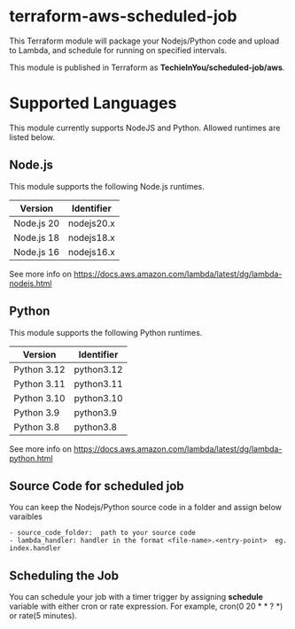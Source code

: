 # terraform-aws-scheduled-job
This Terraform module will package your Nodejs/Python code and upload to Lambda, and schedule for running on specified intervals.  

This module is published in Terraform as **TechieInYou/scheduled-job/aws**.   

# Supported Languages
This module currently supports NodeJS and Python.  Allowed runtimes are listed below. 

## Node.js

This module supports the following Node.js runtimes.

| Version     | Identifier |	
|-------------|----------- |
| Node.js 20  | nodejs20.x |
| Node.js 18  | nodejs18.x |
| Node.js 16  | nodejs16.x |

See more info on https://docs.aws.amazon.com/lambda/latest/dg/lambda-nodejs.html

## Python

This module supports the following Python runtimes.

| Version       | Identifier |	
|---------------|----------- |
| Python 3.12   | python3.12 |
| Python 3.11   | python3.11 |
| Python 3.10   | python3.10 |
| Python 3.9    | python3.9  |
| Python 3.8    | python3.8  |

See more info on https://docs.aws.amazon.com/lambda/latest/dg/lambda-python.html

## Source Code for scheduled job
You can keep the Nodejs/Python source code in a folder and assign below varaibles

    - source_code_folder:  path to your source code 
    - lambda_handler: handler in the format <file-name>.<entry-point>  eg. index.handler


## Scheduling the Job
You can schedule your job with a timer trigger by assigning **schedule** variable with either cron or rate expression.  For example, cron(0 20 * * ? *) or rate(5 minutes).